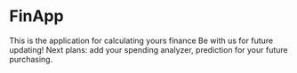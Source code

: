 # FinApp
This is the application for calculating yours finance
Be with us for future updating!
Next plans: add your spending analyzer, prediction for your future purchasing.

